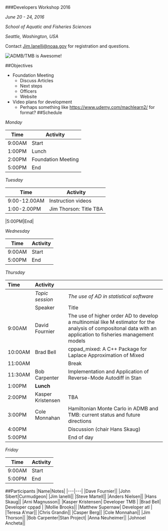 ###Developers Workshop 2016

*June 20 - 24, 2016*

*School of Aquatic and Fisheries Sciences*

*Seattle, Washington, USA*

Contact Jim.Ianelli@noaa.gov for registration and questions.

![ADMB/TMB is Awesome!](http://cdn.collider.com/wp-content/uploads/2015/04/star-wars-7-force-awakens-r2d2-bb8-600x600.jpeg "jpeg")

##Objectives
* Foundation Meeting
  - Discuss Articles
  - Next steps
  - Officers
  - Website
* Video plans for development
  - Perhaps something like https://www.udemy.com/machlearn2/ for format?
##Schedule

_Monday_

|Time|Activity|
|---|---|
|9:00AM|Start|
|1:00PM|Lunch|
|2:00PM|Foundation Meeting|
|5:00PM|End|

_Tuesday_

|Time|Activity|
|---|---|
|9:00-12.00AM|Instruction videos|
|1:00-2.00PM|Jim Thorson: Title TBA|

|5:00PM|End|

_Wednesday_

|Time|Activity|
|---|---|
|9:00AM|Start|
|5:00PM|End|

_Thursday_

|Time| Activity  ||
|:---|:-----------|:--------------------------------------------|
|| *Topic session* | *The use of AD in statistical software*  | 
||Speaker|Title|
|9:00AM|David Fournier |The use of higher order AD to develop a multinomial like M estimator for the analysis of compositonal data with an application to fisheries management models |
|10:00AM|Brad Bell|cppad_mixed: A C++ Package for Laplace Approximation of Mixed |
|11:00AM||Break |
|11:30AM|Bob Carpenter|Implementation and Application of Reverse-Mode Autodiff in Stan|
|1:00PM| **Lunch** ||
|2:00PM|Kasper Kristensen |TBA|
|3:00PM|Cole Monnahan|Hamiltonian Monte Carlo in ADMB and TMB: current status and future directions|
|4:00PM||Discussion (chair Hans Skaug)|
|5:00PM||End of day|


_Friday_

|Time|Activity|
|---|---|
|9:00AM|Start|
|5:00PM|End|


##Participants
|Name|Notes|
|---|---|
|Dave Fournier||
|John Sibert|Curmudgeon|
|Jim Ianelli||
|Steve Martell||
|Anders Nielsen||
|Hans Skaug||
|Arni Magnusson||
|Kasper Kristensen| Developer TMB | 
|Brad Bell| Developer cppad |
|Mollie Brooks||
|Matthew Supernaw| Developer atl |
|Teresa A'mar||
|Chris Grandin||
|Casper Berg||
|Cole Monnahan||
|Jim Thorson||
|Bob Carpenter|Stan Project|
|Anna Neuheimer||
|Johnoel Ancheta||
